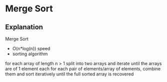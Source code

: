 # Merge Sort

## Explanation

Merge Sort

- O(n*log(n)) speed
- sorting algorithm

for each array of length n > 1
split into two arrays and iterate until the arrays are of 1 element each
for each pair of elements/array of elements, combine them and sort iteratively until the full sorted array is recovered